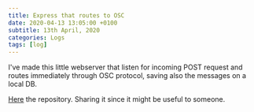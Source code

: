 ```yaml
---
title: Express that routes to OSC
date: 2020-04-13 13:05:00 +0100
subtitle: 13th April, 2020
categories: Logs
tags: [log]
---
```


I've made this little webserver that listen for incoming POST request and routes immediately through OSC protocol, saving also the messages on a local DB.

[Here](https://github.com/fabiofranchino/express-route-to-osc) the repository. Sharing it since it might be useful to someone.

